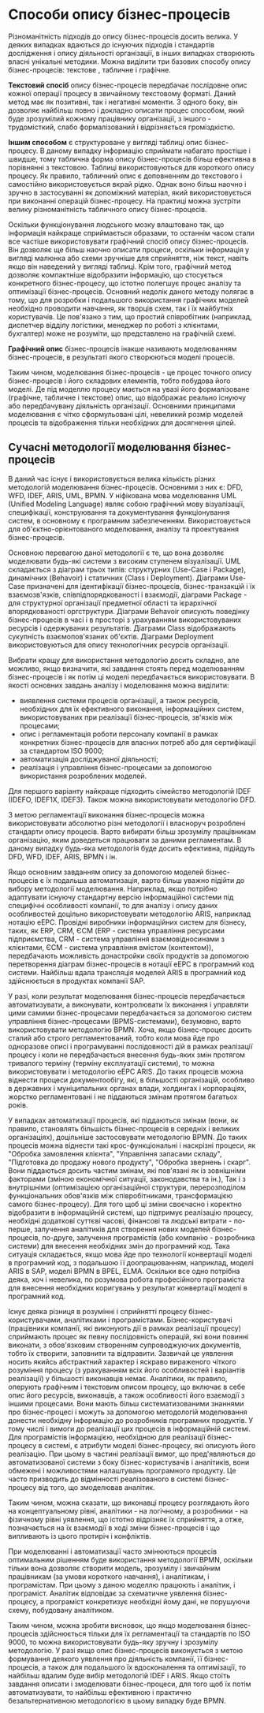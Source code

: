 # Способи опису бізнес-процесів
Різноманітність підходів до опису бізнес-процесів досить велика. У деяких випадках вдаються до існуючих підходів і стандартів дослідження і опису діяльності організації, в інших випадках створюють власні унікальні методики. Можна виділити три базових способу опису бізнес-процесів: текстове , табличне і графічне.

**Текстовий спосіб** опису бізнес-процесів передбачає послідовне опис кожної операції процесу в звичайному текстовому форматі. Даний метод має як позитивні, так і негативні моменти. З одного боку, він дозволяє найбільш повно і докладно описати процес способом, який буде зрозумілий кожному працівнику організації, з іншого - трудомісткий, слабо формалізований і відрізняється громіздкістю.

**Іншим способом** є структуроване у вигляді таблиці опис бізнес-процесу. В даному випадку інформацію сприймати набагато простіше і швидше, тому таблична форма опису бізнес-процесів більш ефективна в порівнянні з текстовою. Таблиці використовуються для короткого опису процесу. Як правило, табличний опис є доповненням до текстового і самостійно використовується вкрай рідко. Однак воно більш наочно і зручно в застосуванні як допоміжний матеріал, який використовується при виконанні операцій бізнес-процесу. На практиці можна зустріти велику різноманітність табличного опису бізнес-процесів.

Оскільки функціонування людського мозку влаштовано так, що інформація найкраще сприймається образами, то останнім часом стали все частіше використовувати графічний спосіб опису бізнес-процесів. Він дозволяє ще більш наочно описати процеси, оскільки інформація у вигляді малюнка або схеми зручніше для сприйняття, ніж текст, навіть якщо він наведений у вигляді таблиці. Крім того, графічний метод дозволяє компактніше відобразити інформацію, що стосується конкретного бізнес-процесу, що істотно полегшує процес аналізу та оптимізації бізнес-процесів. Основний недолік даного методу полягає в тому, що для розробки і подальшого використання графічних моделей необхідно проводити навчання, як творців схем, так і їх майбутніх користувачів. Це пов'язано з тим, що простий співробітник (наприклад, диспетчер відділу логістики, менеджер по роботі з клієнтами, бухгалтер) може не розуміти, що представлено на графічній схемі.

**Графічний опис** бізнес-процесів інакше називають моделюванням бізнес-процесів, в результаті якого створюються моделі процесів.

Таким чином, моделювання бізнес-процесів - це процес точного опису бізнес-процесів і його складових елементів, тобто побудова його моделі. Де під моделлю процесу мається на увазі його формалізоване (графічне, табличне і текстове) опис, що відображає реально існуючу або передбачувану діяльність організації.
Основними принципами моделювання є чітко сформульовані цілі, невеликий розмір моделей процесів та відображення тільки необхідних для досягнення цілей.

## Cучасні методології моделювання бізнес-процесів

В даний час існує і використовується велика кількість різних методологій моделювання бізнес-процесів. Основними з них є: DFD, WFD, IDEF, ARIS, UML, BPMN.
У
ніфікована мова моделювання UML (Unified Modeling Language) являє собою графічний мову візуалізації, специфікації, конструювання та документування функціонування систем, в основному є програмним забезпеченням. Використовується для об'єктно-орієнтованого моделювання, аналізу та проектування бізнес-процесів.

Основною перевагою даної методології є те, що вона дозволяє моделювати будь-які системи з високим ступенем візуалізації. UML складається з діаграм трьох типів: структурних (Use-Case і Package), динамічних (Behavoir) і статичних (Class і Deployment). Діаграми Use-Case призначені для ідентифікації бізнес-процесів, бізнес-транзакцій і їх взаємозв'язків, співпідпорядкованості і взаємодії, діаграми Package - для структурної організації предметної області та ієрархічної впорядкованості оргструктури. Діаграми Behavoir описують поведінку бізнес-процесів в часі і в просторі з урахуванням використовуваних ресурсів і одержуваних результатів. Діаграми Class відображають сукупність взаємопов'язаних об'єктів. Діаграми Deployment використовуються для опису технологічних ресурсів організації.

Вибрати кращу для використання методологію досить складно, але можливо, якщо визначити, які завдання стоять перед моделюванням бізнес-процесів і як потім ці моделі передбачається використовувати. В якості основних завдань аналізу і моделювання можна виділити:
* виявлення системи процесів організації, а також ресурсів, необхідних для їх ефективного виконання, інформаційних систем, використовуваних при реалізації бізнес-процесів, зв'язків між процесами;
* опис і регламентація роботи персоналу компанії в рамках конкретних бізнес-процесів для власних потреб або для сертифікації за стандартом ISO 9000;
* автоматизація досліджуваної діяльності;
* реалізація і управління бізнес-процесами за допомогою використання розроблених моделей. 

Для першого варіанту найкраще підходить сімейство методологій IDEF (IDEFO, IDEF1X, IDEF3). Також можна використовувати методологію DFD.

З метою регламентації виконання бізнес-процесів можна використовувати абсолютно різні методології і власноруч розроблені стандарти опису процесів. Варто вибирати більш зрозумілу працівникам організацію, яким доведеться працювати за даними регламентам. В даному випадку будь-яка методологія буде досить ефективна, підійдуть DFD, WFD, IDEF, ARIS, BPMN і ін.

Якщо основним завданням опису за допомогою моделей бізнес-процесів є їх подальша автоматизація, варто більш уважно підійти до вибору методології моделювання. Наприклад, якщо потрібно адаптувати існуючу стандартну версію інформаційної системи під специфічні особливості компанії, то для аналізу і опису даних особливостей доцільно використовувати методологію ARIS, наприклад нотацію еЕРС. Провідні виробники інформаційних систем для бізнесу, таких, як ERP, CRM, ЄСМ (ERP - система управління ресурсами підприємства, CRM - система управління взаємовідносинами з клієнтами, ЄСМ - система управління вмістом (контентом)), передбачають можливість донастройки своїх продуктів за допомогою перетворення діаграм бізнес-процесів в нотації еЕРС в програмний код системи. Найбільш вдала трансляція моделей ARIS в програмний код здійснюється в продуктах компанії SAP.

У разі, коли результат моделювання бізнес-процесів передбачається автоматизувати, а виконувати, контролювати їх виконання і управляти цими самими бізнес-процесами передбачається за допомогою систем управління бізнес-процесами (ВPMS-системами), безумовно, варто використовувати методологію BPMN. Хоча, якщо бізнес-процес досить сталий або строго регламентований, тобто коли мова йде про одноразове описі і програмуванні послідовності дій в рамках реалізації процесу і коли не передбачається внесення будь-яких змін протягом тривалого терміну (терміну експлуатації системи), то можна використовувати і методологію еЕРС ARIS. До таких процесів можна віднести процеси документообігу, які, в більшості організацій, особливо в державних і муніципальних органах влади, холдингах і корпораціях, жорстко регламентовані і не піддаються змінам протягом багатьох років.

У випадках автоматизації процесів, які піддаються змінам (вони, як правило, становлять більшість бізнес-процесів в середніх і великих організаціях), доцільніше застосовувати методологію BPMN. До таких процесів можна віднести такі крос-функціональні і наскрізні процеси, як "Обробка замовлення клієнта", "Управління запасами складу", "Підготовка до продажу нового продукту", "Обробка звернень і скарг". Вони піддаються досить частим змінам, які пов'язані як із зовнішніми факторами (зміною економічної ситуації, законодавства та ін.), Так і з внутрішніми (оптимізацією організаційної структури, перерозподілом функціональних обов'язків між співробітниками, трансформацією самого бізнес-процесу). Для того щоб ці зміни своєчасно і коректно відобразити в інформаційній системі, що підтримує реалізацію процесу, необхідні додаткові суттєві часові, фінансові та людські витрати - по-перше, залучення аналітиків для створення нових моделей бізнес-процесів, по-друге, залучення програмістів (або компанію - розробника системи) для внесення необхідних змін до програмний код. Така ситуація складається, якщо мова йде про технології конвертації моделі в програмний код, з подальшою її доопрацюванням, наприклад, моделі ARIS в SAP, моделі BPMN в BPEL, ELMА. Оскільки все одно потрібна деяка, хоч і невелика, по розумова робота професійного програміста для внесення необхідних коригувань у результат конвертації моделі в програмний код.

Існує деяка різниця в розумінні і сприйнятті процесу бізнес-користувачами, аналітиками і програмістами. Бізнес-користувачі (працівники компанії, які виконують дії в рамках реалізації процесу) сприймають процес як певну послідовність операцій, які вони повинні виконати, з обов'язковим створенням супроводжуючих документів, тобто їх створити, заповнити та відправити. Зазвичай це уявлення носить якийсь абстрактний характер і яскраво вираженого чіткого розуміння процесу (з урахуванням всіх його особливостей і варіантів реалізації) у більшості виконавців немає. Аналітики, як правило, оперують графічним і текстовим описом процесу, що включає в себе опис його ресурсів, виконавців, а також особливості його взаємодії з іншими процесами. Вони мають більш систематизованими знаннями про бізнес-процесі і можуть за допомогою методологій моделювання донести необхідну інформацію до розробників програмних продуктів. У тому числі і вимоги до реалізації цих процесів в інформаційній системі. Для програмістів інформацією, необхідною для реалізації бізнес-процесу в системі, є атрибути моделі бізнес-процесу, які описують його реалізацію. При цьому в частині реалізації вимог, що пред'являються до автоматизованої системи з боку бізнес-користувачів і аналітиків, вони обмежені і можливостями налаштувань програмного продукту. Це часто призводить до відмінності реалізованого в системі бізнес-процесу від того, що змоделював аналітик.

Таким чином, можна сказати, що виконавці процесу розглядають його на концептуальному рівні, аналітики - на логічному, а розробники - на фізичному рівні уявлення, що істотно відрізняє їх сприйняття, а отже, позначається на їх взаємодії в ході зміни бізнес-процесів і що випливають із цього протиріч і конфліктів.

При моделюванні і автоматизації часто змінюються процесів оптимальним рішенням буде використання методології BPMN, оскільки тільки вона дозволяє створити модель, зрозумілу і звичайним працівникам (за умови короткого навчання), і аналітикам, і програмістам. При цьому з даною моделлю працюють і аналітик, і програміст. Аналітик відповідає за схематичне уявлення бізнес-процесу, а програміст конкретизує необхідні йому дані, не порушуючи схему, побудовану аналітиком.

Таким чином, можна зробити висновок, що якщо моделювання бізнес-процесів здійснюється тільки для їх регламентації та стандартів по ISO 9000, то можна використовувати будь-яку зручну і зрозумілу методологію. У разі якщо опис бізнес-процесів виконується з метою формування деякого уявлення про діяльність компанії, її бізнес-процесів, а також для подальшого їх вдосконалення та оптимізації, то найбільш вдалим буде вибір методологій IDEF і ARIS. Якщо стоїть завдання описати і змоделювати бізнес-процеси, для того щоб їх потім автоматизувати, то найбільш ефективною і практично безальтернативною методологією в цьому випадку буде BPMN.
